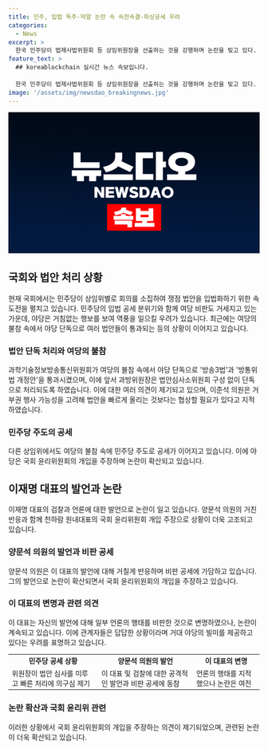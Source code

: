 ```yaml
---
title: 민주, 입법 독주·막말 논란 속 속전속결·파상공세 우려
categories:
  - News
excerpt: >
  한국 민주당이 법제사법위원회 등 상임위원장을 선출하는 것을 강행하며 논란을 빚고 있다. 더불어민주당은 상임위원회를 완전가동하고 야당의 거부 없이 법안들을 빠르게 통과시켰다. 특히 ‘방송3법’과 방송통신위원회법 개정안 처리에서는 법안심사소위원회를 건너뛰고 민주당 단독으로 처리하여 논란을 불렀다. 이에 대한 야당의 우려와 비판이 나오는 가운데, 이재명 대표의 지난 발언과 양문석 의원의 비난으로 인한 논란도 끊이지 않고 있다. 이에 대해 국회 윤리위원회의 징계 요구도 제기되고 있으며, 이 대표는 발언에 대해 일부 언론의 행태를 지적한 것으로 변명하고 있다. 이러한 상황 속에서 민주당은 논란을 피하기 어려운 상황에 직면하고 있다.
feature_text: >
  ## koreablockchain 실시간 뉴스 속보입니다.

  한국 민주당이 법제사법위원회 등 상임위원장을 선출하는 것을 강행하며 논란을 빚고 있다. 더불어민주당은 상임위원회를 완전가동하고 야당의 거부 없이 법안들을 빠르게 통과시켰다. 특히 ‘방송3법’과 방송통신위원회법 개정안 처리에서는 법안심사소위원회를 건너뛰고 민주당 단독으로 처리하여 논란을 불렀다. 이에 대한 야당의 우려와 비판이 나오는 가운데, 이재명 대표의 지난 발언과 양문석 의원의 비난으로 인한 논란도 끊이지 않고 있다. 이에 대해 국회 윤리위원회의 징계 요구도 제기되고 있으며, 이 대표는 발언에 대해 일부 언론의 행태를 지적한 것으로 변명하고 있다. 이러한 상황 속에서 민주당은 논란을 피하기 어려운 상황에 직면하고 있다.
image: '/assets/img/newsdao_breakingnews.jpg'
---
```


<p><img src="/assets/img/newsdao_breakingnews.jpg" alt="koreablockchain 속보" /></p>

<h2 data-ke-size="size26">국회와 법안 처리 상황</h2>

<p data-ke-size="size16">현재 국회에서는 민주당이 상임위별로 회의를 소집하여 쟁점 법안을 입법화하기 위한 속도전을 펼치고 있습니다. 민주당의 입법 공세 분위기와 함께 여당 비판도 거세지고 있는 가운데, 야당은 거침없는 행보를 보여 역풍을 일으킬 우려가 있습니다. 최근에는 여당의 불참 속에서 야당 단독으로 여러 법안들이 통과되는 등의 상황이 이어지고 있습니다.</p>

<h3>법안 단독 처리와 여당의 불참</h3>

<p data-ke-size="size16">과학기술정보방송통신위원회가 여당의 불참 속에서 야당 단독으로 '방송3법'과 '방통위법 개정안'을 통과시켰으며, 이에 앞서 과방위원장은 법안심사소위원회 구성 없이 단독으로 처리되도록 하였습니다. 이에 대한 여러 의견이 제기되고 있으며, 이준석 의원은 거부권 행사 가능성을 고려해 법안을 빠르게 올리는 것보다는 협상할 필요가 있다고 지적하였습니다.</p>

<h3>민주당 주도의 공세</h3>

<p data-ke-size="size16">다른 상임위에서도 여당의 불참 속에 민주당 주도로 공세가 이어지고 있습니다. 이에 야당은 국회 윤리위원회의 개입을 주장하며 논란이 확산되고 있습니다.</p>

<h2 data-ke-size="size26">이재명 대표의 발언과 논란</h2>

<p data-ke-size="size16">이재명 대표의 검찰과 언론에 대한 발언으로 논란이 일고 있습니다. 양문석 의원의 거친 반응과 함께 천하람 원내대표의 국회 윤리위원회 개입 주장으로 상황이 더욱 고조되고 있습니다.</p>

<h3>양문석 의원의 발언과 비판 공세</h3>

<p data-ke-size="size16">양문석 의원은 이 대표의 발언에 대해 거칠게 반응하며 비판 공세에 가담하고 있습니다. 그의 발언으로 논란이 확산되면서 국회 윤리위원회의 개입을 주장하고 있습니다.</p>

<h3>이 대표의 변명과 관련 의견</h3>

<p data-ke-size="size16">이 대표는 자신의 발언에 대해 일부 언론의 행태를 비판한 것으로 변명하였으나, 논란이 계속되고 있습니다. 이에 관계자들은 답답한 상황이라며 거대 야당의 빌미를 제공하고 있다는 우려를 표명하고 있습니다.</p>

<table>
    <tbody>
        <tr>
            <td style="text-align: center; height: 17px;"><b>민주당 공세 상황</b></td>
            <td style="text-align: center; height: 17px;"><b>양문석 의원의 발언</b></td>
            <td style="text-align: center; height: 17px;"><b>이 대표의 변명</b></td>
        </tr>
        <tr>
            <td style="text-align: left;">위원장이 법안 심사를 미루고 빠른 처리에 의구심 제기</td>
            <td style="text-align: left;">이 대표 및 검찰에 대한 공격적인 발언과 비판 공세에 동참</td>
            <td style="text-align: left;">언론의 행태를 지적했으나 논란은 여전</td>
        </tr>
    </tbody>
</table>

<h3>논란 확산과 국회 윤리위 관련</h3>

<p data-ke-size="size16">이러한 상황에서 국회 윤리위원회의 개입을 주장하는 의견이 제기되었으며, 관련된 논란이 더욱 확산되고 있습니다.</p>

